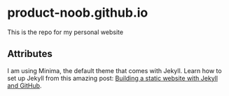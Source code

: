 # product-noob.github.io

This is the repo for my personal website

## Attributes

I am using Minima, the default theme that comes with Jekyll.
Learn how to set up Jekyll from this amazing post:
[Building a static website with Jekyll and GitHub](https://programminghistorian.org/en/lessons/building-static-sites-with-jekyll-github-pages). 
